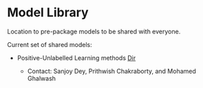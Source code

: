 # Model Library

Location to pre-package models to be shared with everyone. 

Current set of shared models:

* Positive-Unlabelled Learning methods [Dir](./pu_models)

  * Contact: Sanjoy Dey, Prithwish Chakraborty, and Mohamed Ghalwash
